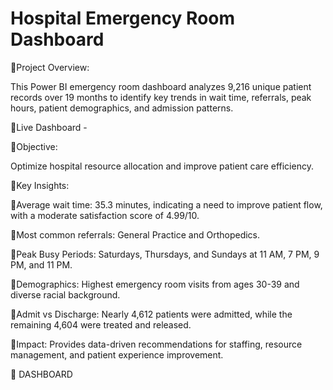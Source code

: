 # Hospital Emergency Room Dashboard
🔗Project Overview:

This Power BI emergency room dashboard analyzes 9,216 unique patient records over 19 months to identify key trends in wait time, referrals, peak hours, patient demographics, and admission patterns.

🔗Live Dashboard -

🎯Objective: 

Optimize hospital resource allocation and improve patient care efficiency.

🚀Key Insights:

🔹Average wait time: 35.3 minutes, indicating a need to improve patient flow, with a moderate satisfaction score of 4.99/10.

🔹Most common referrals: General Practice and Orthopedics.

🔹Peak Busy Periods: Saturdays, Thursdays, and Sundays at 11 AM, 7 PM, 9 PM, and 11 PM.

🔹Demographics: Highest emergency room visits from ages 30-39 and diverse racial background.

🔹Admit vs Discharge: Nearly 4,612 patients were admitted, while the remaining 4,604 were treated and released.

🔹Impact: Provides data-driven recommendations for staffing, resource management, and patient experience improvement.

🔗 DASHBOARD






